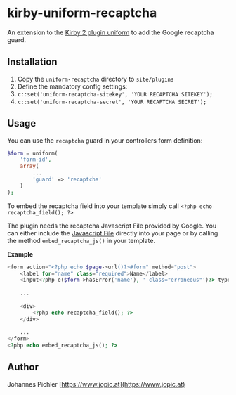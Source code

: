 # kirby-uniform-recaptcha
An extension to the [Kirby 2 plugin uniform](http://getkirby-plugins.com/uniform) to add the Google recaptcha guard.

## Installation
1. Copy the `uniform-recaptcha` directory to `site/plugins`
2. Define the mandatory config settings:
  1. `c::set('uniform-recaptcha-sitekey', 'YOUR RECAPTCHA SITEKEY');`
  2. `c::set('uniform-recaptcha-secret', 'YOUR RECAPTCHA SECRET');`
  
## Usage
You can use the `recaptcha` guard in your controllers form definition:

```php
$form = uniform(
    'form-id',
    array(
        ...
        'guard' => 'recaptcha'
    )
);
```

To embed the recaptcha field into your template simply call
`<?php echo recaptcha_field(); ?>`

The plugin needs the recaptcha Javascript File provided by Google. You can either include the [Javascript File](https://www.google.com/recaptcha/api.js) directly into your page or by calling the method `embed_recaptcha_js()` in your template.

**Example**
```php
<form action="<?php echo $page->url()?>#form" method="post">
    <label for="name" class="required">Name</label>
    <input<?php e($form->hasError('name'), ' class="erroneous"')?> type="text" name="name" id="name" value="<?php $form->echoValue('name') ?>" required/>
    
    ...
    
    <div>
        <?php echo recaptcha_field(); ?>
    </div>
    
    ...
</form>
<?php echo embed_recaptcha_js(); ?>
```

## Author
Johannes Pichler [https://www.jopic.at](https://www.jopic.at)

